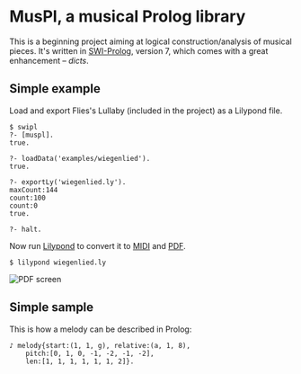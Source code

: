 # MusPl, a musical Prolog library

This is a beginning project aiming at logical construction/analysis of musical pieces.
It's written in [SWI-Prolog](http://www.swi-prolog.org), version 7, which comes with a great enhancement – _dicts_.

## Simple example

Load and export Flies's Lullaby (included in the project) as a Lilypond file.

```
$ swipl
?- [muspl].
true.

?- loadData('examples/wiegenlied').
true.

?- exportLy('wiegenlied.ly').
maxCount:144
count:100
count:0
true.

?- halt.
```

Now run [Lilypond](http://www.lilypond.org) to convert it to
[MIDI](http://garncarz.github.io/muspl/wiegenlied.midi)
and [PDF](http://garncarz.github.io/muspl/wiegenlied.pdf).

```
$ lilypond wiegenlied.ly
```

![PDF screen](http://garncarz.github.io/muspl/wiegenlied.png)

## Simple sample

This is how a melody can be described in Prolog:

```
♪ melody{start:(1, 1, g), relative:(a, 1, 8),
	pitch:[0, 1, 0, -1, -2, -1, -2],
	len:[1, 1, 1, 1, 1, 1, 2]}.
```
